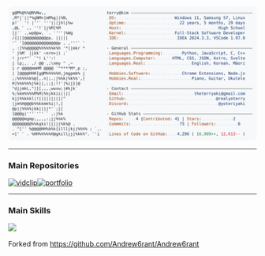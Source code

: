 <a href="https://github.com/realyoterry/realyoterry">
  <picture>
    <source media="(prefers-color-scheme: light)" srcset="https://raw.githubusercontent.com/realyoterry/realyoterry/main/dark_mode.svg">
    <img alt="Terry Kim's GitHub Profile README" src="https://raw.githubusercontent.com/realyoterry/realyoterry/main/light_mode.svg">
  </picture>
</a>

---

### Main Repositories

<div align="left"><a href="https://github.com/realyoterry/vidclip"><img src="https://github-readme-stats.vercel.app/api/pin/?username=realyoterry&repo=vidclip&theme=ayu-mirage&hide_border=true" alt="vidclip"/></a><a href="https://github.com/realyoterry/realyoterry"><img src="https://github-readme-stats.vercel.app/api/pin/?username=realyoterry&repo=realyoterry&theme=ayu-mirage&hide_border=true" alt="portfolio"/></a></div>

---

### Main Skills

<div align="left">
	<a href="https://github.com/realyoterry?tab=repositories"><img src="https://skillicons.dev/icons?i=js,nodejs,ts,python,html,css,astro,svelte,nextjs"/></a>
</div>

Forked from https://github.com/Andrew6rant/Andrew6rant
